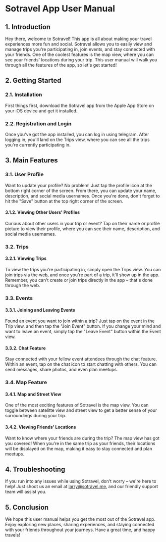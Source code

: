 # Sotravel App User Manual

## 1. Introduction

Hey there, welcome to Sotravel! This app is all about making your travel
experiences more fun and social. Sotravel allows you to easily view and manage
trips you're participating in, join events, and stay connected with your
friends. One of the coolest features is the map view, where you can see your
friends' locations during your trip. This user manual will walk you through all
the features of the app, so let's get started!

## 2. Getting Started

### 2.1. Installation

First things first, download the Sotravel app from the Apple App Store on your
iOS device and get it installed.

### 2.2. Registration and Login

Once you've got the app installed, you can log in using telegram. After logging
in, you'll land on the Trips view, where you can see all the trips you're
currently participating in.

## 3. Main Features

### 3.1. User Profile

Want to update your profile? No problem! Just tap the profile icon at the bottom
right corner of the screen. From there, you can update your name, description,
and social media usernames. Once you're done, don't forget to hit the "Save"
button at the top right corner of the screen.

#### 3.1.2. Viewing Other Users' Profiles

Curious about other users in your trip or event? Tap on their name or profile
picture to view their profile, where you can see their name, description, and
social media usernames.

### 3.2. Trips

#### 3.2.1. Viewing Trips

To view the trips you're participating in, simply open the Trips view. You can
join trips via the web, and once you're part of a trip, it'll show up in the
app. Remember, you can't create or join trips directly in the app – that's done
through the web.

### 3.3. Events

#### 3.3.1. Joining and Leaving Events

Found an event you want to join within a trip? Just tap on the event in the Trip
view, and then tap the "Join Event" button. If you change your mind and want to
leave an event, simply tap the "Leave Event" button within the Event view.

#### 3.3.2. Chat Feature

Stay connected with your fellow event attendees through the chat feature. Within
an event, tap on the chat icon to start chatting with others. You can send
messages, share photos, and even plan meetups.

### 3.4. Map Feature

#### 3.4.1. Map and Street View

One of the most exciting features of Sotravel is the map view. You can toggle
between satelitte view and street view to get a better sense of your surroundings
during your trip.

#### 3.4.2. Viewing Friends' Locations

Want to know where your friends are during the trip? The map view has got you
covered! When you're in the same trip as your friends, their locations will be
displayed on the map, making it easy to stay connected and plan meetups.

## 4. Troubleshooting

If you run into any issues while using Sotravel, don't worry – we're here to
help! Just shoot us an email at
[larry@sotravel.me](mailto:larry@sotravel.me), and our friendly support
team will assist you.

## 5. Conclusion

We hope this user manual helps you get the most out of the Sotravel app. Enjoy
exploring new places, sharing experiences, and staying connected with your
friends throughout your journeys. Have a great time, and happy travels!
